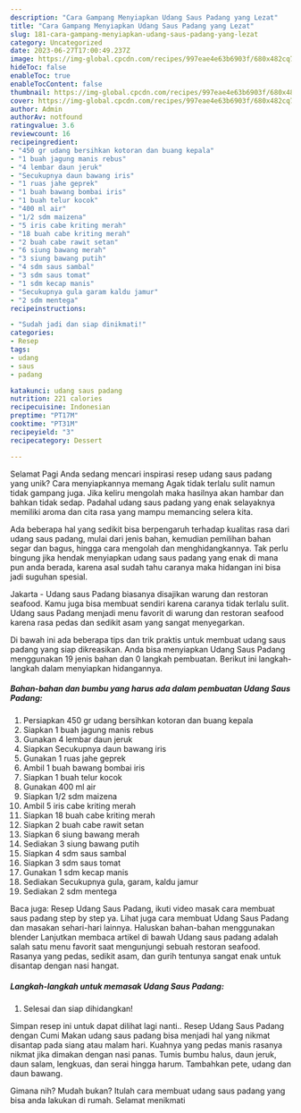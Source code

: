 ```yaml
---
description: "Cara Gampang Menyiapkan Udang Saus Padang yang Lezat"
title: "Cara Gampang Menyiapkan Udang Saus Padang yang Lezat"
slug: 181-cara-gampang-menyiapkan-udang-saus-padang-yang-lezat
category: Uncategorized
date: 2023-06-27T17:00:49.237Z
image: https://img-global.cpcdn.com/recipes/997eae4e63b6903f/680x482cq70/udang-saus-padang-foto-resep-utama.jpg
hideToc: false
enableToc: true
enableTocContent: false
thumbnail: https://img-global.cpcdn.com/recipes/997eae4e63b6903f/680x482cq70/udang-saus-padang-foto-resep-utama.jpg
cover: https://img-global.cpcdn.com/recipes/997eae4e63b6903f/680x482cq70/udang-saus-padang-foto-resep-utama.jpg
author: Admin
authorAv: notfound
ratingvalue: 3.6
reviewcount: 16
recipeingredient:
- "450 gr udang bersihkan kotoran dan buang kepala"
- "1 buah jagung manis rebus"
- "4 lembar daun jeruk"
- "Secukupnya daun bawang iris"
- "1 ruas jahe geprek"
- "1 buah bawang bombai iris"
- "1 buah telur kocok"
- "400 ml air"
- "1/2 sdm maizena"
- "5 iris cabe kriting merah"
- "18 buah cabe kriting merah"
- "2 buah cabe rawit setan"
- "6 siung bawang merah"
- "3 siung bawang putih"
- "4 sdm saus sambal"
- "3 sdm saus tomat"
- "1 sdm kecap manis"
- "Secukupnya gula garam kaldu jamur"
- "2 sdm mentega"
recipeinstructions:

- "Sudah jadi dan siap dinikmati!"
categories:
- Resep
tags:
- udang
- saus
- padang

katakunci: udang saus padang 
nutrition: 221 calories
recipecuisine: Indonesian
preptime: "PT17M"
cooktime: "PT31M"
recipeyield: "3"
recipecategory: Dessert

---
```



Selamat Pagi Anda sedang mencari inspirasi resep udang saus padang yang unik? Cara menyiapkannya memang Agak tidak terlalu sulit namun tidak gampang juga. Jika keliru mengolah maka hasilnya akan hambar dan bahkan tidak sedap. Padahal udang saus padang yang enak selayaknya memiliki aroma dan cita rasa yang mampu memancing selera kita.


Ada beberapa hal yang sedikit bisa berpengaruh terhadap kualitas rasa dari udang saus padang, mulai dari jenis bahan, kemudian pemilihan bahan segar dan bagus, hingga cara mengolah dan menghidangkannya. Tak perlu bingung jika hendak menyiapkan udang saus padang yang enak di mana pun anda berada, karena asal sudah tahu caranya maka hidangan ini bisa jadi suguhan spesial.

Jakarta - Udang saus Padang biasanya disajikan warung dan restoran seafood. Kamu juga bisa membuat sendiri karena caranya tidak terlalu sulit. Udang saus Padang menjadi menu favorit di warung dan restoran seafood karena rasa pedas dan sedikit asam yang sangat menyegarkan.


Di bawah ini ada beberapa tips dan trik praktis untuk membuat udang saus padang yang siap dikreasikan. Anda bisa menyiapkan Udang Saus Padang menggunakan 19 jenis bahan dan 0 langkah pembuatan. Berikut ini langkah-langkah dalam menyiapkan hidangannya.

<!--inarticleads1-->

##### Bahan-bahan dan bumbu yang harus ada dalam pembuatan Udang Saus Padang:

1. Persiapkan 450 gr udang bersihkan kotoran dan buang kepala
1. Siapkan 1 buah jagung manis rebus
1. Gunakan 4 lembar daun jeruk
1. Siapkan Secukupnya daun bawang iris
1. Gunakan 1 ruas jahe geprek
1. Ambil 1 buah bawang bombai iris
1. Siapkan 1 buah telur kocok
1. Gunakan 400 ml air
1. Siapkan 1/2 sdm maizena
1. Ambil 5 iris cabe kriting merah
1. Siapkan 18 buah cabe kriting merah
1. Siapkan 2 buah cabe rawit setan
1. Siapkan 6 siung bawang merah
1. Sediakan 3 siung bawang putih
1. Siapkan 4 sdm saus sambal
1. Siapkan 3 sdm saus tomat
1. Gunakan 1 sdm kecap manis
1. Sediakan Secukupnya gula, garam, kaldu jamur
1. Sediakan 2 sdm mentega


Baca juga: Resep Udang Saus Padang, ikuti video masak cara membuat saus padang step by step ya. Lihat juga cara membuat Udang Saus Padang dan masakan sehari-hari lainnya. Haluskan bahan-bahan menggunakan blender Lanjutkan membaca artikel di bawah Udang saus padang adalah salah satu menu favorit saat mengunjungi sebuah restoran seafood. Rasanya yang pedas, sedikit asam, dan gurih tentunya sangat enak untuk disantap dengan nasi hangat. 

<!--inarticleads2-->

##### Langkah-langkah untuk memasak Udang Saus Padang:


1. Selesai dan siap dihidangkan!

Simpan resep ini untuk dapat dilihat lagi nanti.. Resep Udang Saus Padang dengan Cumi Makan udang saus padang bisa menjadi hal yang nikmat disantap pada siang atau malam hari. Kuahnya yang pedas manis rasanya nikmat jika dimakan dengan nasi panas. Tumis bumbu halus, daun jeruk, daun salam, lengkuas, dan serai hingga harum. Tambahkan pete, udang dan daun bawang. 

Gimana nih? Mudah bukan? Itulah cara membuat udang saus padang yang bisa anda lakukan di rumah. Selamat menikmati

